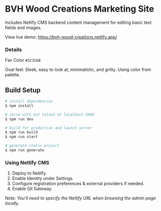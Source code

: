 # BVH Wood Creations Marketing Site

Includes Netlify CMS backend content management for editing basic text fields and images.

View live demo: https://bvh-wood-creations.netlify.app/

### Details

Fav Color
`#1C3C68`

Goal feel: Sleek, easy to look at, minimalistic, and gritty. Using color from palette. 

## Build Setup

```bash
# install dependencies
$ npm install

# serve with hot reload at localhost:3000
$ npm run dev

# build for production and launch server
$ npm run build
$ npm run start

# generate static project
$ npm run generate
```

### Using Netlify CMS

1. Deploy to Netlify.
2. Enable Identity under Settings.
3. Configure registration preferences & external providers if needed.
4. Enable Git Gateway.

_Note: You'll need to specify the Netlify URL when browsing the admin page locally._
